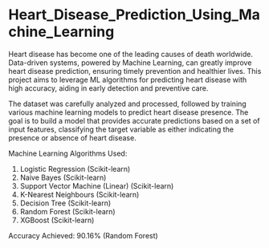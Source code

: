 # Heart_Disease_Prediction_Using_Machine_Learning
Heart disease has become one of the leading causes of death worldwide. Data-driven systems, powered by Machine Learning, can greatly improve heart disease prediction, ensuring timely prevention and healthier lives. This project aims to leverage ML algorithms for predicting heart disease with high accuracy, aiding in early detection and preventive care.

The dataset was carefully analyzed and processed, followed by training various machine learning models to predict heart disease presence. The goal is to build a model that provides accurate predictions based on a set of input features, classifying the target variable as either indicating the presence or absence of heart disease.

Machine Learning Algorithms Used:
1. Logistic Regression (Scikit-learn)
2. Naive Bayes (Scikit-learn)
3. Support Vector Machine (Linear) (Scikit-learn)
4. K-Nearest Neighbours (Scikit-learn)
5. Decision Tree (Scikit-learn)
6. Random Forest (Scikit-learn)
7. XGBoost (Scikit-learn)

Accuracy Achieved: 90.16% (Random Forest)
